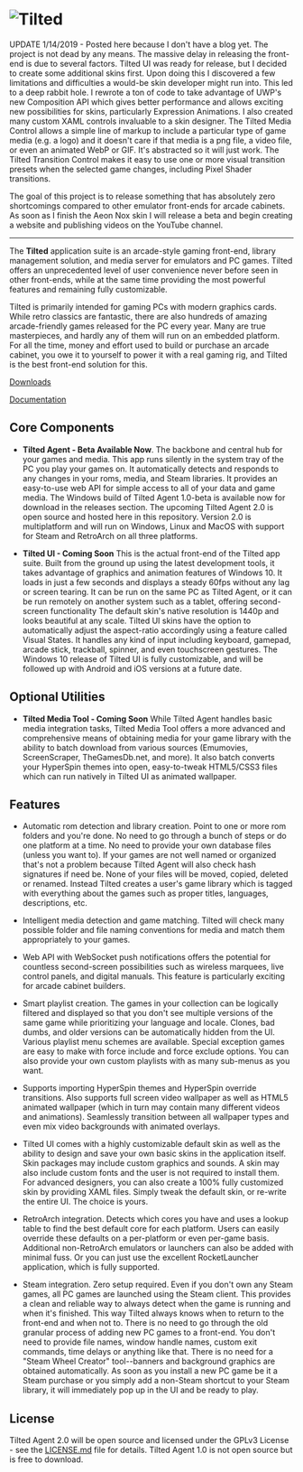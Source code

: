 # ![Tilted](https://i.imgur.com/ojqXTsd.png)

UPDATE 1/14/2019 - Posted here because I don't have a blog yet.
The project is not dead by any means. The massive delay in releasing the front-end is due to several factors. Tilted UI was ready for release, but I decided to create some additional skins first. Upon doing this I discovered a few limitations and difficulties a would-be skin developer might run into. This led to a deep rabbit hole. I rewrote a ton of code to take advantage of UWP's new Composition API which gives better performance and allows exciting new possibilities for skins, particularly Expression Animations. I also created many custom XAML controls invaluable to a skin designer. The Tilted Media Control allows a simple line of markup to include a particular type of game media (e.g. a logo) and it doesn't care if that media is a png file, a video file, or even an animated WebP or GIF. It's abstracted so it will just work. The Tilted Transition Control makes it easy to use one or more visual transition presets when the selected game changes, including Pixel Shader transitions. 


The goal of this project is to release something that has absolutely zero shortcomings compared to other emulator front-ends for arcade cabinets. As soon as I finish the Aeon Nox skin I will release a beta and begin creating a website and publishing videos on the YouTube channel.

------------------------------------------------------

The **Tilted** application suite is an arcade-style gaming front-end, library management solution, and media server for emulators and PC games.  Tilted offers an unprecedented level of user convenience never before seen in other front-ends, while at the same time providing the most powerful features and remaining fully customizable.

Tilted is primarily intended for gaming PCs with modern graphics cards. While retro classics are fantastic, there are also hundreds of amazing arcade-friendly games released for the PC every year. Many are true masterpieces, and hardly any of them will run on an embedded platform. For all the time, money and effort used to build or purchase an arcade cabinet, you owe it to yourself to power it with a real gaming rig, and Tilted is the best front-end solution for this.

[Downloads](https://github.com/seanocali/Tilted/releases)

[Documentation](https://github.com/seanocali/Tilted/wiki)

## Core Components
- **Tilted Agent - Beta Available Now**. The backbone and central hub for your games and media. This app runs silently in the system tray of the PC you play your games on. It automatically detects and responds to any changes in your roms, media, and Steam libraries. It provides an easy-to-use web API for simple access to all of your data and game media. The Windows build of Tilted Agent 1.0-beta is available now for download in the releases section. The upcoming Tilted Agent 2.0 is open source and hosted here in this repository.  Version 2.0 is multiplatform and will run on Windows, Linux and MacOS with support for Steam and RetroArch on all three platforms.

- **Tilted UI - Coming Soon**  This is the actual front-end of the Tilted app suite.  Built from the ground up using the latest development tools, it takes advantage of graphics and animation features of Windows 10. It loads in just a few seconds and displays a steady 60fps without any lag or screen tearing. It can be run on the same PC as Tilted Agent, or it can be run remotely on another system such as a tablet, offering second-screen functionality
  The default skin's native resolution is 1440p and looks beautiful at any scale. Tilted UI skins have the option to automatically adjust the aspect-ratio accordingly using a feature called Visual States. It handles any kind of input including keyboard, gamepad, arcade stick, trackball, spinner, and even touchscreen gestures. The Windows 10 release of Tilted UI is fully customizable, and will be followed up with Android and iOS versions at a future date.

## Optional Utilities
- **Tilted Media Tool - Coming Soon** While Tilted Agent handles basic media integration tasks, Tilted Media Tool offers a more advanced and comprehensive means of obtaining media for your game library with the ability to batch download from various sources (Emumovies, ScreenScraper, TheGamesDb.net, and more). It also batch converts your HyperSpin themes into open, easy-to-tweak HTML5/CSS3 files which can run natively in Tilted UI as animated wallpaper.

## Features

- Automatic rom detection and library creation.  Point to one or more rom folders and you're done. No need to go through a bunch of steps or do one platform at a time.  No need to provide your own database files (unless you want to). If your games are not well named or organized that's not a problem because Tilted Agent will also check hash signatures if need be. None of your files will be moved, copied, deleted or renamed. Instead Tilted creates a user's game library which is tagged with everything about the games such as proper titles, languages, descriptions, etc.

- Intelligent media detection and game matching.  Tilted will check many possible folder and file naming conventions for media and match them appropriately to your games.

- Web API with WebSocket push notifications offers the potential for countless second-screen possibilities such as wireless marquees, live control panels, and digital manuals. This feature is particularly exciting for arcade cabinet builders.

- Smart playlist creation. The games in your collection can be logically filtered and displayed so that you don't see multiple versions of the same game while prioritizing your language and locale. Clones, bad dumbs, and older versions can be automatically hidden from the UI. Various playlist menu schemes are available. Special exception games are easy to make with force include and force exclude options.  You can also provide your own custom playlists with as many sub-menus as you want.

- Supports importing HyperSpin themes and HyperSpin override transitions. Also supports full screen video wallpaper as well as HTML5 animated wallpaper (which in turn may contain many different videos and animations).  Seamlessly transition between all wallpaper types and even mix video backgrounds with animated overlays.

- Tilted UI comes with a highly customizable default skin as well as the ability to design and save your own basic skins in the application itself. Skin packages may include custom graphics and sounds.  A skin may also include custom fonts and the user is not required to install them.  For advanced designers, you can also create a 100% fully customized skin by providing XAML files.  Simply tweak the default skin, or re-write the entire UI. The choice is yours.

- RetroArch integration.  Detects which cores you have and uses a lookup table to find the best default core for each platform.  Users can easily override these defaults on a per-platform or even per-game basis.  Additional non-RetroArch emulators or launchers can also be added with minimal fuss.  Or you can just use the excellent RocketLauncher application, which is fully supported.

- Steam integration.  Zero setup required.  Even if you don't own any Steam games, all PC games are launched using the Steam client. This provides a clean and reliable way to always detect when the game is running and when it's finished. This way Tilted always knows when to return to the front-end and when not to. There is no need to go through the old granular process of adding new PC games to a front-end.  You don't need to provide file names, window handle names, custom exit commands, time delays or anything like that. There is no need for a "Steam Wheel Creator" tool--banners and background graphics are obtained automatically.  As soon as you install a new PC game be it a Steam purchase or you simply add a non-Steam shortcut to your Steam library, it will immediately pop up in the UI and be ready to play.

## License

Tilted Agent 2.0 will be open source and licensed under the GPLv3 License - see the [LICENSE.md](LICENSE.md) file for details.  Tilted Agent 1.0 is not open source but is free to download.


